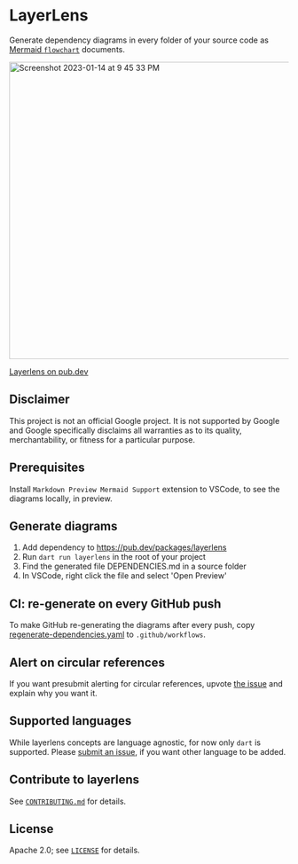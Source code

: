 # LayerLens

Generate dependency diagrams in every folder of your source code as [Mermaid `flowchart`](https://mermaid.js.org/syntax/flowchart.html) documents.

<img width="536" alt="Screenshot 2023-01-14 at 9 45 33 PM" src="https://user-images.githubusercontent.com/12115586/212524921-5221785f-692d-4464-a230-0f620434e2c5.png">

[Layerlens on pub.dev](https://pub.dev/packages/layerlens)

## Disclaimer

This project is not an official Google project. It is not supported by
Google and Google specifically disclaims all warranties as to its quality,
merchantability, or fitness for a particular purpose.

## Prerequisites

Install `Markdown Preview Mermaid Support` extension to VSCode,
to see the diagrams locally, in preview.

## Generate diagrams

1. Add dependency to https://pub.dev/packages/layerlens
2. Run `dart run layerlens` in the root of your project
3. Find the generated file DEPENDENCIES.md in a source folder
4. In VSCode, right click the file and select 'Open Preview'

## CI: re-generate on every GitHub push

To make GitHub re-generating the diagrams after every push,
copy [regenerate-dependencies.yaml](.github/workflows/regenerate-dependencies.yaml)
to `.github/workflows`.

## Alert on circular references

If you want presubmit alerting for circular references, upvote [the issue](https://github.com/polina-c/layerlens/issues/4) and explain why you want it.

## Supported languages

While layerlens concepts are language agnostic, for now only `dart` is supported.
Please [submit an issue](https://github.com/polina-c/layerlens/issues/new), if you want other language to be added.

## Contribute to layerlens

See [`CONTRIBUTING.md`](CONTRIBUTING.md) for details.

## License

Apache 2.0; see [`LICENSE`](LICENSE) for details.
